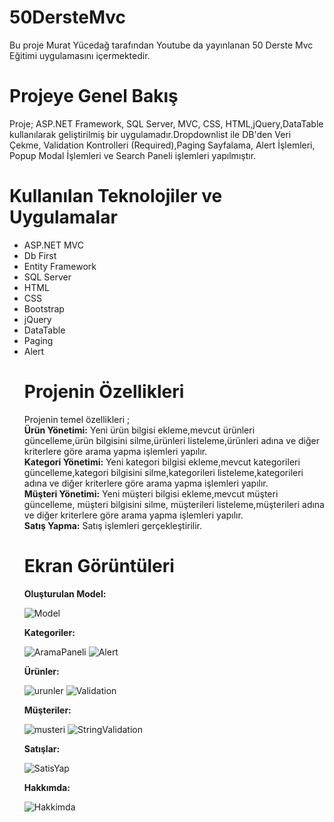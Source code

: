 # 50DersteMvc
Bu proje Murat Yücedağ tarafından Youtube da yayınlanan 50 Derste Mvc Eğitimi uygulamasını içermektedir.

# Projeye Genel Bakış
Proje; ASP.NET Framework, SQL Server, MVC, CSS, HTML,jQuery,DataTable kullanılarak geliştirilmiş bir uygulamadır.Dropdownlist ile DB'den Veri Çekme, Validation Kontrolleri (Required),Paging Sayfalama,
Alert İşlemleri, Popup Modal İşlemleri ve Search Paneli işlemleri yapılmıştır.

# Kullanılan Teknolojiler ve Uygulamalar
  <ul>
       <li>ASP.NET MVC</li>
       <li>Db First</li>
       <li>Entity Framework</li>
       <li>SQL Server</li>
       <li>HTML</li>
       <li>CSS</li>
       <li>Bootstrap</li>
       <li>jQuery</li>
       <li>DataTable</li>
      <li>Paging</li>
      <li>Alert</li 
 </ul>                

# Projenin Özellikleri
Projenin temel özellikleri ;
<br/>
<b>Ürün Yönetimi:</b>
 Yeni ürün bilgisi ekleme,mevcut ürünleri güncelleme,ürün bilgisini silme,ürünleri listeleme,ürünleri adına ve diğer kriterlere göre arama yapma işlemleri yapılır.
 <br/>
 <b>Kategori Yönetimi:</b>
 Yeni kategori bilgisi ekleme,mevcut kategorileri güncelleme,kategori bilgisini silme,kategorileri listeleme,kategorileri adına ve diğer kriterlere göre arama yapma işlemleri yapılır.
  <br/>
 <b>Müşteri Yönetimi:</b>
 Yeni müşteri bilgisi ekleme,mevcut müşteri güncelleme, müşteri bilgisini silme, müşterileri listeleme,müşterileri adına ve diğer kriterlere göre arama yapma işlemleri yapılır.
   <br/>
 <b>Satış Yapma:</b>
 Satış işlemleri gerçekleştirilir.

 # Ekran Görüntüleri

 <b>Oluşturulan Model:</b>


![Model](https://github.com/elfrkn/50DersteMvc/assets/101409313/8e6cdd7a-4c8c-4c9f-af21-964cfbfe80c8)

 <b>Kategoriler:</b>

 
 ![AramaPaneli](https://github.com/elfrkn/50DersteMvc/assets/101409313/94cf6ad8-a867-4c72-8e93-7ce77fa1cb0e) 
 ![Alert](https://github.com/elfrkn/50DersteMvc/assets/101409313/4ecdf850-cf08-4bdd-b44a-3b506f18c795)
 
 <b>Ürünler:</b>

 
  ![urunler](https://github.com/elfrkn/50DersteMvc/assets/101409313/532cff73-8fd4-4d19-a1e4-4335c3937985)
  ![Validation](https://github.com/elfrkn/50DersteMvc/assets/101409313/0794b3b6-2acb-47fa-ba6e-f238d4bad8e5)

 <b>Müşteriler:</b>

 
 ![musteri](https://github.com/elfrkn/50DersteMvc/assets/101409313/156a3ad7-db70-4be7-bb37-4bb73d20509f)
 ![StringValidation](https://github.com/elfrkn/50DersteMvc/assets/101409313/bf4f39f7-f987-4732-b7c5-ebf265c62983)

 <b>Satışlar:</b>

 
 ![SatisYap](https://github.com/elfrkn/50DersteMvc/assets/101409313/fb002848-1201-4d49-aaf8-37939bc0f1a3)

  <b>Hakkımda:</b>

  
  ![Hakkimda](https://github.com/elfrkn/50DersteMvc/assets/101409313/845e058f-640f-4955-a64e-ff6abaf3e9d5)




  





 
 
